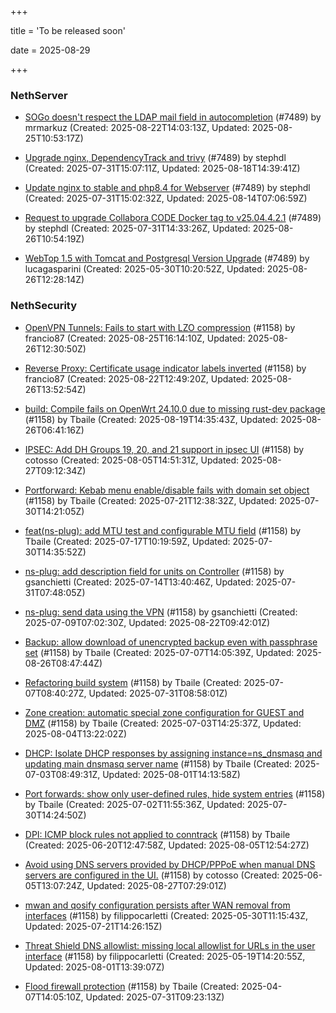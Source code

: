 +++

title = 'To be released soon'

date = 2025-08-29

+++

### NethServer

- [SOGo doesn't respect the LDAP mail field in autocompletion](https://github.com/NethServer/dev/issues/7607) (#7489) by mrmarkuz (Created: 2025-08-22T14:03:13Z, Updated: 2025-08-25T10:53:17Z)

- [Upgrade nginx, DependencyTrack and trivy](https://github.com/NethServer/dev/issues/7590) (#7489) by stephdl (Created: 2025-07-31T15:07:11Z, Updated: 2025-08-18T14:39:41Z)

- [Update nginx to stable and php8.4 for Webserver](https://github.com/NethServer/dev/issues/7589) (#7489) by stephdl (Created: 2025-07-31T15:02:32Z, Updated: 2025-08-14T07:06:59Z)

- [Request to upgrade Collabora CODE Docker tag to v25.04.4.2.1](https://github.com/NethServer/dev/issues/7581) (#7489) by stephdl (Created: 2025-07-31T14:33:26Z, Updated: 2025-08-26T10:54:19Z)

- [WebTop 1.5 with Tomcat and Postgresql Version Upgrade](https://github.com/NethServer/dev/issues/7489) (#7489) by lucagasparini (Created: 2025-05-30T10:20:52Z, Updated: 2025-08-26T12:28:14Z)

### NethSecurity

- [OpenVPN Tunnels: Fails to start with LZO compression](https://github.com/NethServer/nethsecurity/issues/1357) (#1158) by francio87 (Created: 2025-08-25T16:14:10Z, Updated: 2025-08-26T12:30:50Z)

- [Reverse Proxy: Certificate usage indicator labels inverted](https://github.com/NethServer/nethsecurity/issues/1353) (#1158) by francio87 (Created: 2025-08-22T12:49:20Z, Updated: 2025-08-26T13:52:54Z)

- [build: Compile fails on OpenWrt 24.10.0 due to missing rust-dev package](https://github.com/NethServer/nethsecurity/issues/1348) (#1158) by Tbaile (Created: 2025-08-19T14:35:43Z, Updated: 2025-08-26T06:41:16Z)

- [IPSEC: Add DH Groups 19, 20, and 21 support in ipsec UI](https://github.com/NethServer/nethsecurity/issues/1334) (#1158) by cotosso (Created: 2025-08-05T14:51:31Z, Updated: 2025-08-27T09:12:34Z)

- [Portforward: Kebab menu enable/disable fails with domain set object](https://github.com/NethServer/nethsecurity/issues/1312) (#1158) by Tbaile (Created: 2025-07-21T12:38:32Z, Updated: 2025-07-30T14:21:05Z)

- [feat(ns-plug): add MTU test and configurable MTU field](https://github.com/NethServer/nethsecurity/issues/1310) (#1158) by Tbaile (Created: 2025-07-17T10:19:59Z, Updated: 2025-07-30T14:35:52Z)

- [ns-plug: add description field for units on Controller](https://github.com/NethServer/nethsecurity/issues/1302) (#1158) by gsanchietti (Created: 2025-07-14T13:40:46Z, Updated: 2025-07-31T07:48:05Z)

- [ns-plug: send data using the VPN](https://github.com/NethServer/nethsecurity/issues/1301) (#1158) by gsanchietti (Created: 2025-07-09T07:02:30Z, Updated: 2025-08-22T09:42:01Z)

- [Backup: allow download of unencrypted backup even with passphrase set](https://github.com/NethServer/nethsecurity/issues/1297) (#1158) by Tbaile (Created: 2025-07-07T14:05:39Z, Updated: 2025-08-26T08:47:44Z)

- [Refactoring build system](https://github.com/NethServer/nethsecurity/issues/1295) (#1158) by Tbaile (Created: 2025-07-07T08:40:27Z, Updated: 2025-07-31T08:58:01Z)

- [Zone creation: automatic special zone configuration for GUEST and DMZ](https://github.com/NethServer/nethsecurity/issues/1291) (#1158) by Tbaile (Created: 2025-07-03T14:25:37Z, Updated: 2025-08-04T13:22:02Z)

- [DHCP: Isolate DHCP responses by assigning instance=ns_dnsmasq and updating main dnsmasq server name](https://github.com/NethServer/nethsecurity/issues/1287) (#1158) by Tbaile (Created: 2025-07-03T08:49:31Z, Updated: 2025-08-01T14:13:58Z)

- [Port forwards: show only user-defined rules, hide system entries](https://github.com/NethServer/nethsecurity/issues/1286) (#1158) by Tbaile (Created: 2025-07-02T11:55:36Z, Updated: 2025-07-30T14:24:50Z)

- [DPI: ICMP block rules not applied to conntrack](https://github.com/NethServer/nethsecurity/issues/1280) (#1158) by Tbaile (Created: 2025-06-20T12:47:58Z, Updated: 2025-08-05T12:54:27Z)

- [Avoid using DNS servers provided by DHCP/PPPoE when manual DNS servers are configured in the UI.](https://github.com/NethServer/nethsecurity/issues/1253) (#1158) by cotosso (Created: 2025-06-05T13:07:24Z, Updated: 2025-08-27T07:29:01Z)

- [mwan and qosify configuration persists after WAN removal from interfaces](https://github.com/NethServer/nethsecurity/issues/1244) (#1158) by filippocarletti (Created: 2025-05-30T11:15:43Z, Updated: 2025-07-21T14:26:15Z)

- [Threat Shield DNS allowlist: missing local allowlist for URLs in the user interface](https://github.com/NethServer/nethsecurity/issues/1221) (#1158) by filippocarletti (Created: 2025-05-19T14:20:55Z, Updated: 2025-08-01T13:39:07Z)

- [Flood firewall protection](https://github.com/NethServer/nethsecurity/issues/1158) (#1158) by Tbaile (Created: 2025-04-07T14:05:10Z, Updated: 2025-07-31T09:23:13Z)

